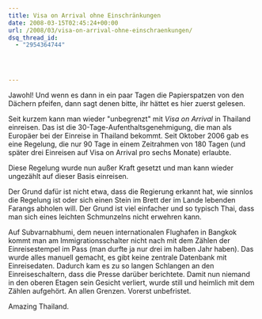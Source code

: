 ```yaml
---
title: Visa on Arrival ohne Einschränkungen
date: 2008-03-15T02:45:24+00:00
url: /2008/03/visa-on-arrival-ohne-einschraenkungen/
dsq_thread_id:
  - "2954364744"




---
```

Jawohl! Und wenn es dann in ein paar Tagen die Papierspatzen von den Dächern pfeifen, dann sagt denen bitte, ihr hättet es hier zuerst gelesen.

Seit kurzem kann man wieder "unbegrenzt" mit _Visa on Arrival_ in Thailand einreisen. Das ist die 30-Tage-Aufenthaltsgenehmigung, die man als Europäer bei der Einreise in Thailand bekommt. Seit Oktober 2006 gab es eine Regelung, die nur 90 Tage in einem Zeitrahmen von 180 Tagen (und später drei Einreisen auf Visa on Arrival pro sechs Monate) erlaubte.

Diese Regelung wurde nun außer Kraft gesetzt und man kann wieder ungezählt auf dieser Basis einreisen.

Der Grund dafür ist nicht etwa, dass die Regierung erkannt hat, wie sinnlos die Regelung ist oder sich einen Stein im Brett der im Lande lebenden Farangs abholen will. Der Grund ist viel einfacher und so typisch Thai, dass man sich eines leichten Schmunzelns nicht erwehren kann.

Auf Subvarnabhumi, dem neuen internationalen Flughafen in Bangkok kommt man am Immigrationsschalter nicht nach mit dem Zählen der Einreisestempel im Pass (man durfte ja nur drei im halben Jahr haben). Das wurde alles manuell gemacht, es gibt keine zentrale Datenbank mit Einreisedaten. Dadurch kam es zu so langen Schlangen an den Einreiseschaltern, dass die Presse darüber berichtete. Damit nun niemand in den oberen Etagen sein Gesicht verliert, wurde still und heimlich mit dem Zählen aufgehört. An allen Grenzen. Vorerst unbefristet.

Amazing Thailand.

